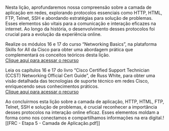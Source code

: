 
Nesta lição, aprofundaremos nossa compreensão sobre a camada de aplicação em redes, explorando protocolos essenciais como HTTP, HTML, FTP, Telnet, SSH e abordando estratégias para solução de problemas. Esses elementos são vitais para a comunicação e interação eficazes na internet. Ao longo da história, o desenvolvimento desses protocolos foi crucial para a evolução da experiência online.

Realize os módulos 16 e 17 do curso “Networking Basics”, na plataforma Skills for All da Cisco para obter uma abordagem prática que complementará os conceitos teóricos desta lição.  
[Clique aqui para acessar o recurso](https://skillsforall.com/pt/course/networking-basics?courseLang=en-US)

Leia os capítulos 16 e 17 do livro “Cisco Certified Support Technician (CCST) Networking Official Cert Guide”, de Russ White, para obter uma visão detalhada das tecnologias de suporte técnico em redes Cisco, enriquecendo seus conhecimentos práticos.  
[Clique aqui para acessar o recurso](https://learning.oreilly.com/library/view/cisco-certified-support/9780138213459/ch16.xhtml#ch16)

Ao concluirmos esta lição sobre a camada de aplicação, HTTP, HTML, FTP, Telnet, SSH e solução de problemas, é crucial reconhecer a importância desses protocolos na interação online eficaz. Esses elementos moldam a forma como nos conectamos e compartilhamos informações na era digital.![[FRC - Etapa 5 - Camada de Aplicação.pdf]]